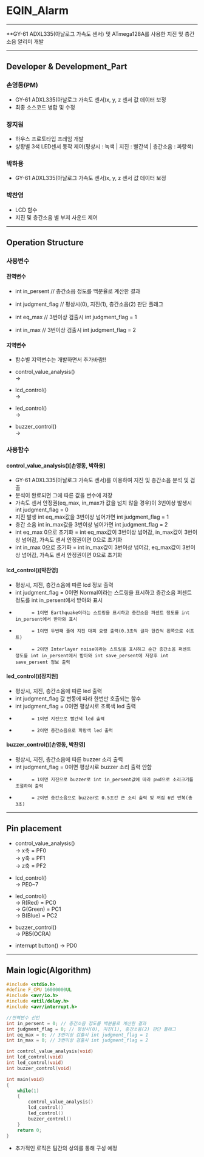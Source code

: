 ﻿# EQIN_Alarm

-------------------------------------------------------------------

**GY-61 ADXL335(아날로그 가속도 센서) 및 ATmega128A를 사용한 지진 및 층간소음 알리미 개발

-------------------------------------------------------------------

## Developer & Development_Part

### 손영동(PM)
- GY-61 ADXL335(아날로그 가속도 센서)x, y, z 센서 값 데이터 보정
- 최종 소스코드 병합 및 수정

### 장지원
- 하우스 프로토타입 프레임 개발
- 상황별 3색 LED센서 동작 제어(평상시 : 녹색 | 지진 : 빨간색 | 층간소음 : 파랑색) 

### 박하용
- GY-61 ADXL335(아날로그 가속도 센서)x, y, z 센서 값 데이터 보정

### 박찬영
- LCD 함수 
- 지진 및 층간소음 별 부저 사운드 제어

-------------------------------------------------------------------

## Operation Structure
### 사용변수
#### 전역변수
- int in_persent 
// 층간소음 정도를 백분율로 계산한 결과

- int judgment_flag 
// 평상시(0), 지진(1), 층간소음(2) 판단 플래그

- int eq_max 
// 3번이상 검출시 int judgment_flag = 1

- int in_max 
// 3번이상 검출시 int judgment_flag = 2

#### 지역변수
- 함수별 지역변수는 개발하면서 추가바람!!

- control_value_analysis()  
	->  
  
- lcd_control()  
	->  
  
- led_control()  
	->  	
  
- buzzer_control()  
	->  
  
### 사용함수
#### control_value_analysis()[손영동, 박하용]
- GY-61 ADXL335(아날로그 가속도 센서)를 이용하여 지진 및 층간소음 분석 및 검출
- 분석이 완료되면 그에 따른 값을 변수에 저장
- 가속도 센서 안정권(eq_max, in_max가 값을 넘치 않을 경우)이 3번이상 발생시 int judgment_flag = 0
- 지진 발생 int eq_max값을 3번이상 넘어가면 int judgment_flag = 1 
- 층간 소음 int in_max값을 3번이상 넘어가면 int judgment_flag = 2
- int eq_max 0으로 초기화 = int eq_max값이 3번이상 넘어감, in_max값이 3번이상 넘어감, 가속도 센서 안정권이면 0으로 초기화
- int in_max 0으로 초기화 = int in_max값이 3번이상 넘어감, eq_max값이 3번이상 넘어감, 가속도 센서 안정권이면 0으로 초기화

#### lcd_control()[박찬영]
- 평상시, 지진, 층간소음에 따른 lcd 정보 출력
- int judgment_flag = 0이면 Normal이라는 스트링을 표시하고 층간소음 퍼센트 정도를 int in_persent에서 받아와 표시
- 		    = 1이면 Earthquake이라는 스트링을 표시하고 층간소음 퍼센트 정도를 int in_persent에서 받아와 표시
- 		    = 1이면 두번째 줄에 지진 대피 요령 출력(0.3초씩 글자 한칸씩 왼쪽으로 쉬프트)  
- 		    = 2이면 Interlayer noise이라는 스트링을 표시하고 순간 층간소음 퍼센트 정도를 int in_persent에서 받아와 int save_persent에 저장후 int save_persent 정보 출력

#### led_control()[장지원]
- 평상시, 지진, 층간소음에 따른 led 출력
- int judgment_flag 값 변동에 따라 한번만 호출되는 함수
- int judgment_flag = 0이면 평상시로 초록색 led 출력
- 		    = 1이면 지진으로 빨간색 led 출력
- 		    = 2이면 층간소음으로 파랑색 led 출력

#### buzzer_control()[손영동, 박찬영]
- 평상시, 지진, 층간소음에 따른 buzzer 소리 출력 
- int judgment_flag = 0이면 평상시로 buzzer 소리 출력 안함
- 		    = 1이면 지진으로 buzzer로 int in_persent값에 따라 pwd으로 소리크기를 조절하여 출력
- 		    = 2이면 층간소음으로 buzzer로 0.5초간 큰 소리 출력 및 꺼짐 6번 반복(총 3초) 	

-------------------------------------------------------------------

## Pin placement
- control_value_analysis()  
	->  x축 = PF0  
	->  y축 = PF1  
	->  z축 = PF2  
  
- lcd_control()  
	->  PE0~7  
  
- led_control()  
	->  R(Red) = PC0  
	->  G(Green) = PC1  
	->  B(Blue) = PC2  
  
- buzzer_control()  
	->  PB5(OCRA)  

- interrupt button()
	->  PD0  

-------------------------------------------------------------------

## Main logic(Algorithm)
```c
#include <stdio.h>
#define F_CPU 16000000UL
#include <avr/io.h>
#include <util/delay.h>
#include <avr/interrupt.h>

//전역변수 선언
int in_persent = 0; // 층간소음 정도를 백분율로 계산한 결과
int judgment_flag = 0; // 평상시(0), 지진(1), 층간소음(2) 판단 플래그
int eq_max = 0; // 3번이상 검출시 int judgment_flag = 1
int in_max = 0; // 3번이상 검출시 int judgment_flag = 2

int control_value_analysis(void)
int lcd_control(void)
int led_control(void)	
int buzzer_control(void)

int main(void)
{
	while(1)
	{
		control_value_analysis()
		lcd_control()
		led_control()	
		buzzer_control()
	}
	return 0;
}
```
- 추가적인 로직은 팀간의 상의를 통해 구성 예정 
